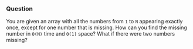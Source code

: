 ### Question

You are given an array with all the numbers from `1` to `N` appearing exactly once, except for one number that is missing. How can you find the missing number in `0(N)` time and `0(1)` space? What if there were two numbers missing?
